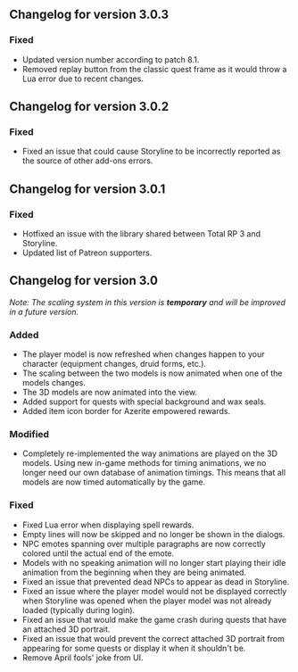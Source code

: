 ## Changelog for version 3.0.3

### Fixed

- Updated version number according to patch 8.1.
- Removed replay button from the classic quest frame as it would throw a Lua error due to recent changes.

## Changelog for version 3.0.2

### Fixed

- Fixed an issue that could cause Storyline to be incorrectly reported as the source of other add-ons errors.

## Changelog for version 3.0.1

### Fixed

- Hotfixed an issue with the library shared between Total RP 3 and Storyline.
- Updated list of Patreon supporters.

## Changelog for version 3.0

_Note: The scaling system in this version is **temporary** and will be improved in a future version._

### Added

- The player model is now refreshed when changes happen to your character (equipment changes, druid forms, etc.).
- The scaling between the two models is now animated when one of the models changes.
- The 3D models are now animated into the view.
- Added support for quests with special background and wax seals.
- Added item icon border for Azerite empowered rewards.

### Modified

- Completely re-implemented the way animations are played on the 3D models. Using new in-game methods for timing animations, we no longer need our own database of animation timings. This means that all models are now timed automatically by the game.

### Fixed

- Fixed Lua error when displaying spell rewards.
- Empty lines will now be skipped and no longer be shown in the dialogs.
- NPC emotes spanning over multiple paragraphs are now correctly colored until the actual end of the emote.
- Models with no speaking animation will no longer start playing their idle animation from the beginning when they are being animated.
- Fixed an issue that prevented dead NPCs to appear as dead in Storyline.
- Fixed an issue where the player model would not be displayed correctly when Storyline was opened when the player model was not already loaded (typically during login).
- Fixed an issue that would make the game crash during quests that have an attached 3D portrait.
- Fixed an issue that would prevent the correct attached 3D portrait from appearing for some quests or display it when it shouldn't be.
- Remove April fools' joke from UI.
